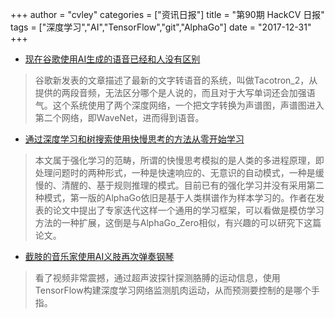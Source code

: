 +++
author = "cvley"
categories = ["资讯日报"]
title = "第90期 HackCV 日报"
tags = ["深度学习","AI","TensorFlow","git","AlphaGo"]
date = "2017-12-31"
+++

- [现在谷歌使用AI生成的语音已经和人没有区别](https://qz.com/1165775/googles-voice-generating-ai-is-now-indistinguishable-from-humans/?from=hackcv&hmsr=hackcv.com&utm_medium=hackcv.com&utm_source=hackcv.com)

> 谷歌新发表的文章描述了最新的文字转语音的系统，叫做Tacotron_2，从提供的两段音频，无法区分哪个是人说的，而且对于大写单词还会加强语气。这个系统使用了两个深度网络，一个把文字转换为声谱图，声谱图进入第二个网络，即WaveNet，进而得到语音。

- [通过深度学习和树搜索使用快慢思考的方法从零开始学习](https://davidbarber.github.io/blog/2017/11/07/Learning-From-Scratch-by-Thinking-Fast-and-Slow-with-Deep-Learning-and-Tree-Search/?from=hackcv&hmsr=hackcv.com&utm_medium=hackcv.com&utm_source=hackcv.com)

> 本文属于强化学习的范畴，所谓的快慢思考模拟的是人类的多进程原理，即处理问题时的两种形式，一种是快速响应的、无意识的自动模式，一种是缓慢的、清醒的、基于规则推理的模式。目前已有的强化学习并没有采用第二种模式，第一版的AlphaGo依旧是基于人类棋谱作为样本学习的。作者在发表的论文中提出了专家迭代这样一个通用的学习框架，可以看做是模仿学习方法的一种扩展，这倒是与AlphaGo_Zero相似，有兴趣的可以研究下这篇论文。

- [截肢的音乐家使用AI义肢再次弹奏钢琴](https://blogs.nvidia.com/blog/2017/12/28/ai-prosthesis-skywalker/?from=hackcv&hmsr=hackcv.com&utm_medium=hackcv.com&utm_source=hackcv.com)

> 看了视频非常震撼，通过超声波探针探测胳膊的运动信息，使用TensorFlow构建深度学习网络监测肌肉运动，从而预测要控制的是哪个手指。

